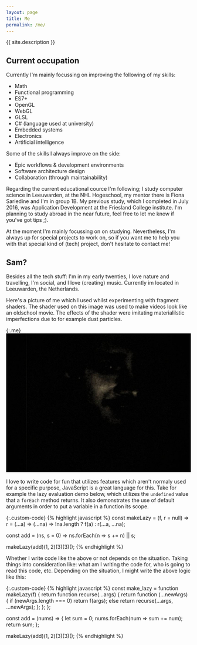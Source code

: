 ```yaml
---
layout: page
title: Me
permalink: /me/
---
```




{{ site.description }}



## Current occupation

Currently I'm mainly focussing on improving the following of my skills:

- Math
- Functional programming
- ES7+
- OpenGL
- WebGL
- GLSL
- C# (language used at university)
- Embedded systems
- Electronics
- Artificial intelligence

Some of the skills I always improve on the side:

- Epic workflows & development environments
- Software architecture design
- Collaboration (through maintainability)

Regarding the current educational cource I'm following; I study computer science in Leeuwarden, at the NHL Hogeschool, my mentor there is Fiona Sariedine and I'm in group 1B. My previous study, which I completed in July 2016, was Application Development at the Friesland College institute. I'm planning to study abroad in the near future, feel free to let me know if you've got tips ;).


At the moment I'm mainly focussing on on studying. Nevertheless, I'm always up for special projects to work on, so if you want me to help you with that special kind of (tech) project, don't hesitate to contact me!

## Sam?

Besides all the tech stuff: I'm in my early twenties, I love nature and travelling, I'm social, and I love (creating) music. Currently im located in Leeuwarden, the Netherlands.

Here's a picture of me which I used whilst experimenting with fragment shaders. The shader used on this image was used to make videos look like an oldschool movie. The effects of the shader were imitating materialilstic imperfections due to for example dust particles.

{:.me}
![me-shaded](/assets/img/me-shaders.jpg)

I love to write code for fun that utilizes features which aren't normaly used for a specific purpose, JavaScript is a great language for this. Take for example the lazy evaluation demo below, which utilizes the `undefined` value that a `forEach` method returns. It also demonstrates the use of default arguments in order to put a variable in a function its scope.

{:.custom-code}
{% highlight javascript %}
const makeLazy = (f, r = null) =>
  r = (...a) => (...na) => !na.length ? f(a) : r(...a, ...na);
  
const add = (ns, s = 0) => ns.forEach(n => s += n) || s;

makeLazy(add)(1, 2)(3)(3)();
{% endhighlight %}

Whether I write code like the above or not depends on the situation. Taking things into consideration like: what am I writing the code for, who is going to read this code, etc. Depending on the situation, I might write the above logic like this:

{:.custom-code}
{% highlight javascript %}
const make_lazy = function makeLazy(f) {
  return function recurse(...args) {
    return function (...newArgs) {
      if (newArgs.length === 0)
        return f(args);
      else
        return recurse(...args, ...newArgs);
    };
  };
};

const add = (nums) => {
  let sum = 0;
  nums.forEach(num => sum += num);
  return sum;
};

makeLazy(add)(1, 2)(3)(3)();
{% endhighlight %}